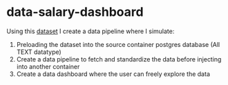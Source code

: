 # data-salary-dashboard 

Using this [dataset](https://www.kaggle.com/datasets/chopper53/machine-learning-engineer-salary-in-2024?resource=download) I create a data pipeline where I simulate:

1. Preloading the dataset into the source container postgres database (All TEXT datatype)
2. Create a data pipeline to fetch and standardize the data before injecting into another container
3. Create a data dashboard where the user can freely explore the data
